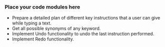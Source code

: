### Place your code modules here
* Prepare a detailed plan of different key instructions that a user can give while typing a text.
* Get all possible synonyms of any keyword.
* Implement Undo functionality to undo the last instruction performed.
* Implement Redo functionality.

